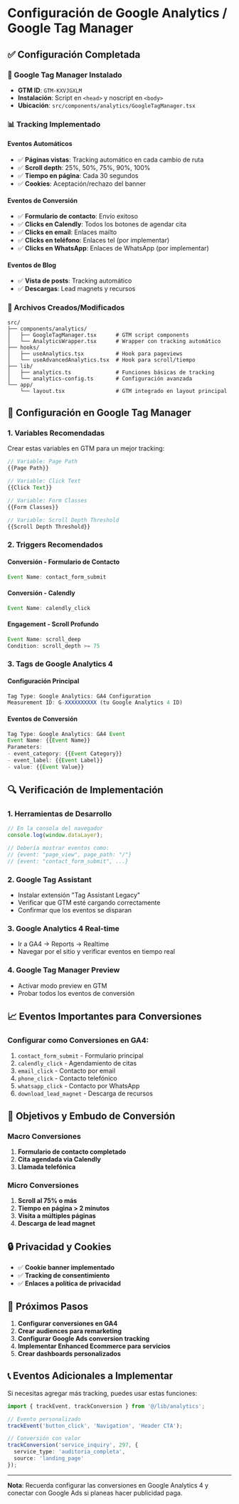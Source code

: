 # Configuración de Google Analytics / Google Tag Manager

## ✅ Configuración Completada

### 🎯 Google Tag Manager Instalado
- **GTM ID**: `GTM-KXVJGXLM`
- **Instalación**: Script en `<head>` y noscript en `<body>`
- **Ubicación**: `src/components/analytics/GoogleTagManager.tsx`

### 📊 Tracking Implementado

#### Eventos Automáticos
- ✅ **Páginas vistas**: Tracking automático en cada cambio de ruta
- ✅ **Scroll depth**: 25%, 50%, 75%, 90%, 100%
- ✅ **Tiempo en página**: Cada 30 segundos
- ✅ **Cookies**: Aceptación/rechazo del banner

#### Eventos de Conversión
- ✅ **Formulario de contacto**: Envío exitoso
- ✅ **Clicks en Calendly**: Todos los botones de agendar cita
- ✅ **Clicks en email**: Enlaces mailto
- ✅ **Clicks en teléfono**: Enlaces tel (por implementar)
- ✅ **Clicks en WhatsApp**: Enlaces de WhatsApp (por implementar)

#### Eventos de Blog
- ✅ **Vista de posts**: Tracking automático
- ✅ **Descargas**: Lead magnets y recursos

### 📁 Archivos Creados/Modificados

```
src/
├── components/analytics/
│   ├── GoogleTagManager.tsx      # GTM script components
│   └── AnalyticsWrapper.tsx      # Wrapper con tracking automático
├── hooks/
│   ├── useAnalytics.tsx          # Hook para pageviews
│   └── useAdvancedAnalytics.tsx  # Hook para scroll/tiempo
├── lib/
│   ├── analytics.ts              # Funciones básicas de tracking
│   └── analytics-config.ts       # Configuración avanzada
└── app/
    └── layout.tsx                # GTM integrado en layout principal
```

## 🔧 Configuración en Google Tag Manager

### 1. Variables Recomendadas
Crear estas variables en GTM para un mejor tracking:

```javascript
// Variable: Page Path
{{Page Path}}

// Variable: Click Text
{{Click Text}}

// Variable: Form Classes
{{Form Classes}}

// Variable: Scroll Depth Threshold
{{Scroll Depth Threshold}}
```

### 2. Triggers Recomendados

#### Conversión - Formulario de Contacto
```javascript
Event Name: contact_form_submit
```

#### Conversión - Calendly
```javascript
Event Name: calendly_click
```

#### Engagement - Scroll Profundo
```javascript
Event Name: scroll_deep
Condition: scroll_depth >= 75
```

### 3. Tags de Google Analytics 4

#### Configuración Principal
```javascript
Tag Type: Google Analytics: GA4 Configuration
Measurement ID: G-XXXXXXXXXX (tu Google Analytics 4 ID)
```

#### Eventos de Conversión
```javascript
Tag Type: Google Analytics: GA4 Event
Event Name: {{Event Name}}
Parameters:
- event_category: {{Event Category}}
- event_label: {{Event Label}}
- value: {{Event Value}}
```

## 🔍 Verificación de Implementación

### 1. Herramientas de Desarrollo
```javascript
// En la consola del navegador
console.log(window.dataLayer);

// Debería mostrar eventos como:
// {event: "page_view", page_path: "/"}
// {event: "contact_form_submit", ...}
```

### 2. Google Tag Assistant
- Instalar extensión "Tag Assistant Legacy"
- Verificar que GTM esté cargando correctamente
- Confirmar que los eventos se disparan

### 3. Google Analytics 4 Real-time
- Ir a GA4 → Reports → Realtime
- Navegar por el sitio y verificar eventos en tiempo real

### 4. Google Tag Manager Preview
- Activar modo preview en GTM
- Probar todos los eventos de conversión

## 📈 Eventos Importantes para Conversiones

### Configurar como Conversiones en GA4:
1. `contact_form_submit` - Formulario principal
2. `calendly_click` - Agendamiento de citas
3. `email_click` - Contacto por email
4. `phone_click` - Contacto telefónico
5. `whatsapp_click` - Contacto por WhatsApp
6. `download_lead_magnet` - Descarga de recursos

## 🎯 Objetivos y Embudo de Conversión

### Macro Conversiones
1. **Formulario de contacto completado**
2. **Cita agendada via Calendly**
3. **Llamada telefónica**

### Micro Conversiones
1. **Scroll al 75% o más**
2. **Tiempo en página > 2 minutos**
3. **Visita a múltiples páginas**
4. **Descarga de lead magnet**

## 🔒 Privacidad y Cookies

- ✅ **Cookie banner implementado**
- ✅ **Tracking de consentimiento**
- ✅ **Enlaces a política de privacidad**

## 🚀 Próximos Pasos

1. **Configurar conversiones en GA4**
2. **Crear audiences para remarketing**
3. **Configurar Google Ads conversion tracking**
4. **Implementar Enhanced Ecommerce para servicios**
5. **Crear dashboards personalizados**

## 📞 Eventos Adicionales a Implementar

Si necesitas agregar más tracking, puedes usar estas funciones:

```typescript
import { trackEvent, trackConversion } from '@/lib/analytics';

// Evento personalizado
trackEvent('button_click', 'Navigation', 'Header CTA');

// Conversión con valor
trackConversion('service_inquiry', 297, {
  service_type: 'auditoria_completa',
  source: 'landing_page'
});
```

---

**Nota**: Recuerda configurar las conversiones en Google Analytics 4 y conectar con Google Ads si planeas hacer publicidad paga.
